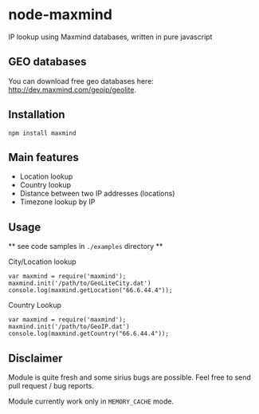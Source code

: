 
node-maxmind
========

IP lookup using Maxmind databases, written in pure javascript

## GEO databases

You can download free geo databases here: http://dev.maxmind.com/geoip/geolite.


## Installation

    npm install maxmind


## Main features

 - Location lookup
 - Country lookup
 - Distance between two IP addresses (locations)
 - Timezone lookup by IP

## Usage

** see code samples in `./examples` directory **

City/Location lookup

    var maxmind = require('maxmind');
    maxmind.init('/path/to/GeoLiteCity.dat')
    console.log(maxmind.getLocation("66.6.44.4"));

Country Lookup

    var maxmind = require('maxmind');
    maxmind.init('/path/to/GeoIP.dat')
    console.log(maxmind.getCountry("66.6.44.4"));

## Disclaimer

Module is quite fresh and some sirius bugs are possible. Feel free to
send pull request / bug reports.

Module currently work only in `MEMORY_CACHE` mode.